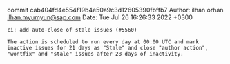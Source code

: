 commit cab404fd4e554f19b4e50a9c3d12605390fbffb7
Author: ilhan orhan <ilhan.myumyun@sap.com>
Date:   Tue Jul 26 16:26:33 2022 +0300

    ci: add auto-close of stale issues (#5560)
    
    The action is scheduled to run every day at 00:00 UTC and mark inactive issues for 21 days as "Stale" and close "author action", "wontfix" and "stale" issues after 28 days of inactivity.
